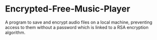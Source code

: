 # Encrypted-Free-Music-Player
A program to save and encrypt audio files on a local machine, preventing access to them without a password which is linked to a RSA encryption algorithm.
